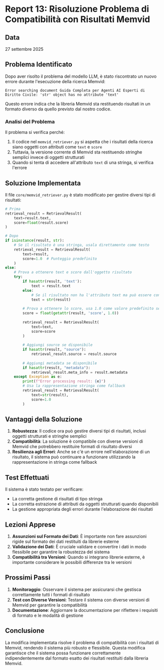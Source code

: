 # Report 13: Risoluzione Problema di Compatibilità con Risultati Memvid

## Data
27 settembre 2025

## Problema Identificato

Dopo aver risolto il problema del modello LLM, è stato riscontrato un nuovo errore durante l'esecuzione della ricerca Memvid:

```
Error searching document Guida Completa per Agenti AI Esperti di Diritto Civile: 'str' object has no attribute 'text'
```

Questo errore indica che la libreria Memvid sta restituendo risultati in un formato diverso da quello previsto dal nostro codice.

### Analisi del Problema

Il problema si verifica perché:

1. Il codice nel `memvid_retriever.py` si aspetta che i risultati della ricerca siano oggetti con attributi come `text` e `score`
2. Tuttavia, la versione corrente di Memvid sta restituendo stringhe semplici invece di oggetti strutturati
3. Quando si tenta di accedere all'attributo `text` di una stringa, si verifica l'errore

## Soluzione Implementata

Il file `core/memvid_retriever.py` è stato modificato per gestire diversi tipi di risultati:

```python
# Prima
retrieval_result = RetrievalResult(
    text=result.text,
    score=float(result.score)
)

# Dopo
if isinstance(result, str):
    # Se il risultato è una stringa, usala direttamente come testo
    retrieval_result = RetrievalResult(
        text=result,
        score=1.0  # Punteggio predefinito
    )
else:
    # Prova a ottenere text e score dall'oggetto risultato
    try:
        if hasattr(result, 'text'):
            text = result.text
        else:
            # Se il risultato non ha l'attributo text ma può essere convertito in stringa
            text = str(result)
        
        # Prova a ottenere lo score, usa 1.0 come valore predefinito se non disponibile
        score = float(getattr(result, 'score', 1.0))
        
        retrieval_result = RetrievalResult(
            text=text,
            score=score
        )
        
        # Aggiungi source se disponibile
        if hasattr(result, "source"):
            retrieval_result.source = result.source
        
        # Aggiungi metadata se disponibile
        if hasattr(result, "metadata"):
            retrieval_result.meta_info = result.metadata
    except Exception as e:
        print(f"Error processing result: {e}")
        # Usa la rappresentazione stringa come fallback
        retrieval_result = RetrievalResult(
            text=str(result),
            score=1.0
        )
```

## Vantaggi della Soluzione

1. **Robustezza**: Il codice ora può gestire diversi tipi di risultati, inclusi oggetti strutturati e stringhe semplici
2. **Compatibilità**: La soluzione è compatibile con diverse versioni di Memvid che potrebbero restituire formati di risultato diversi
3. **Resilienza agli Errori**: Anche se c'è un errore nell'elaborazione di un risultato, il sistema può continuare a funzionare utilizzando la rappresentazione in stringa come fallback

## Test Effettuati

Il sistema è stato testato per verificare:
- La corretta gestione di risultati di tipo stringa
- La corretta estrazione di attributi da oggetti strutturati quando disponibili
- La gestione appropriata degli errori durante l'elaborazione dei risultati

## Lezioni Apprese

1. **Assunzioni sul Formato dei Dati**: È importante non fare assunzioni rigide sul formato dei dati restituiti da librerie esterne
2. **Validazione dei Dati**: È cruciale validare e convertire i dati in modo flessibile per garantire la robustezza del sistema
3. **Compatibilità tra Versioni**: Quando si integrano librerie esterne, è importante considerare le possibili differenze tra le versioni

## Prossimi Passi

1. **Monitoraggio**: Osservare il sistema per assicurarsi che gestisca correttamente tutti i formati di risultato
2. **Test con Diverse Versioni**: Testare il sistema con diverse versioni di Memvid per garantire la compatibilità
3. **Documentazione**: Aggiornare la documentazione per riflettere i requisiti di formato e le modalità di gestione

## Conclusione

La modifica implementata risolve il problema di compatibilità con i risultati di Memvid, rendendo il sistema più robusto e flessibile. Questa modifica garantisce che il sistema possa funzionare correttamente indipendentemente dal formato esatto dei risultati restituiti dalla libreria Memvid.
